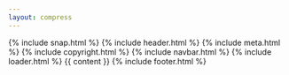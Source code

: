 ```yaml
--- 
layout: compress
---
```

<!doctype html>
<html lang="en">
    <title>{% if page.title %}{{ page.title }} – {% endif %}{{ site.title }}</title>
    {% include snap.html %}
    {% include header.html %}
    {% include meta.html %}
    <body class="snap">
        {% include copyright.html %}
        {% include navbar.html %}
        {% include loader.html %}
        {{ content }}
    </body>
    {% include footer.html %}
</html>